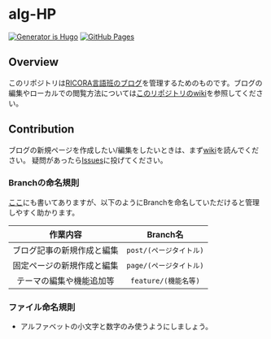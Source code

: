# alg-HP
[![Generator is Hugo](https://img.shields.io/badge/Generator-Hugo-ff4088?&logo=hugo)](https://github.com/gohugoio/hugo)
[![GitHub Pages](https://github.com/RICORA/blog/actions/workflows/gh-pages.yml/badge.svg)](https://github.com/RICORA/blog/actions/workflows/gh-pages.yml)
## Overview

このリポジトリは[RICORA言語班のブログ](https://alg.tus-ricora.com/)を管理するためのものです。ブログの編集やローカルでの閲覧方法については[このリポジトリのwiki](https://github.com/RICORA/alg-HP/wiki)を参照してください。

## Contribution

ブログの新規ページを作成したい/編集をしたいときは、まず[wiki](https://github.com/RICORA/alg-HP/wiki)を読んでください。
疑問があったら[Issues](https://github.com/RICORA/alg-HP/issues)に投げてください。

### Branchの命名規則

[ここ](https://github.com/RICORA/alg-HP/wiki/%E3%83%96%E3%83%AD%E3%82%B0%E3%81%AE%E7%B7%A8%E9%9B%86#branch%E3%81%AE%E5%91%BD%E5%90%8D%E8%A6%8F%E5%89%87)にも書いてありますが、以下のようにBranchを命名していただけると管理しやすく助かります。

|作業内容|Branch名|
|:-:|:-:|
|ブログ記事の新規作成と編集|`post/(ページタイトル)`|
|固定ページの新規作成と編集|`page/(ページタイトル)`|
|テーマの編集や機能追加等|`feature/(機能名等)`|

### ファイル命名規則

- アルファベットの小文字と数字のみ使うようにしましょう。

